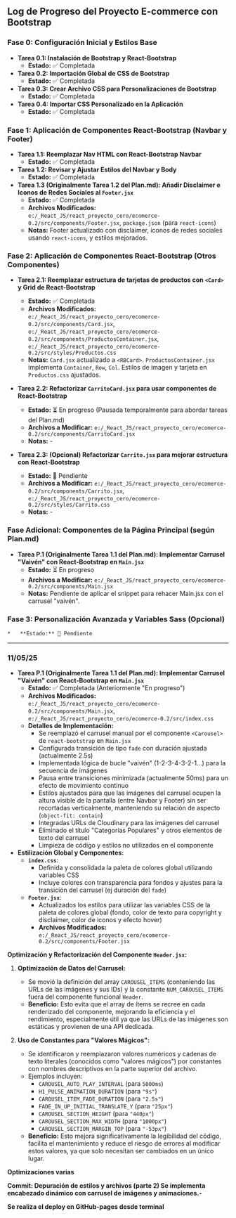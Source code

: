 ## Log de Progreso del Proyecto E-commerce con Bootstrap

### Fase 0: Configuración Inicial y Estilos Base
*   **Tarea 0.1: Instalación de Bootstrap y React-Bootstrap**
    *   **Estado:** ✅ Completada
*   **Tarea 0.2: Importación Global de CSS de Bootstrap**
    *   **Estado:** ✅ Completada
*   **Tarea 0.3: Crear Archivo CSS para Personalizaciones de Bootstrap**
    *   **Estado:** ✅ Completada
*   **Tarea 0.4: Importar CSS Personalizado en la Aplicación**
    *   **Estado:** ✅ Completada

### Fase 1: Aplicación de Componentes React-Bootstrap (Navbar y Footer)
*   **Tarea 1.1: Reemplazar Nav HTML con React-Bootstrap Navbar**
    *   **Estado:** ✅ Completada
*   **Tarea 1.2: Revisar y Ajustar Estilos del Navbar y Body**
    *   **Estado:** ✅ Completada
*   **Tarea 1.3 (Originalmente Tarea 1.2 del Plan.md): Añadir Disclaimer e Iconos de Redes Sociales al `Footer.jsx`**
    *   **Estado:** ✅ Completada
    *   **Archivos Modificados:** `e:/_React_JS/react_proyecto_cero/ecomerce-0.2/src/components/Footer.jsx`, `package.json` (para `react-icons`)
    *   **Notas:** Footer actualizado con disclaimer, iconos de redes sociales usando `react-icons`, y estilos mejorados.

### Fase 2: Aplicación de Componentes React-Bootstrap (Otros Componentes)

*   **Tarea 2.1: Reemplazar estructura de tarjetas de productos con `<Card>` y Grid de React-Bootstrap**
    *   **Estado:** ✅ Completada
    *   **Archivos Modificados:** `e:/_React_JS/react_proyecto_cero/ecomerce-0.2/src/components/Card.jsx`, `e:/_React_JS/react_proyecto_cero/ecomerce-0.2/src/components/ProductosContainer.jsx`, `e:/_React_JS/react_proyecto_cero/ecomerce-0.2/src/styles/Productos.css`
    *   **Notas:** `Card.jsx` actualizado a `<RBCard>`. `ProductosContainer.jsx` implementa `Container`, `Row`, `Col`. Estilos de imagen y tarjeta en `Productos.css` ajustados.

*   **Tarea 2.2: Refactorizar `CarritoCard.jsx` para usar componentes de React-Bootstrap**
    *   **Estado:** ⏳ En progreso (Pausada temporalmente para abordar tareas del Plan.md)
    *   **Archivos a Modificar:** `e:/_React_JS/react_proyecto_cero/ecomerce-0.2/src/components/CarritoCard.jsx`
    *   **Notas:** -

*   **Tarea 2.3: (Opcional) Refactorizar `Carrito.jsx` para mejorar estructura con React-Bootstrap**
    *   **Estado:** 📝 Pendiente
    *   **Archivos a Modificar:** `e:/_React_JS/react_proyecto_cero/ecomerce-0.2/src/components/Carrito.jsx`, `e:/_React_JS/react_proyecto_cero/ecomerce-0.2/src/styles/Carrito.css`
    *   **Notas:** -

### Fase Adicional: Componentes de la Página Principal (según Plan.md)

*   **Tarea P.1 (Originalmente Tarea 1.1 del Plan.md): Implementar Carrusel "Vaivén" con React-Bootstrap en `Main.jsx`**
    *   **Estado:** ⏳ En progreso
    *   **Archivos a Modificar:** `e:/_React_JS/react_proyecto_cero/ecomerce-0.2/src/components/Main.jsx`
    *   **Notas:** Pendiente de aplicar el snippet para rehacer Main.jsx con el carrusel "vaivén".

### Fase 3: Personalización Avanzada y Variables Sass (Opcional)
    *   **Estado:** 📝 Pendiente

---
### 11/05/25

*   **Tarea P.1 (Originalmente Tarea 1.1 del Plan.md): Implementar Carrusel "Vaivén" con React-Bootstrap en `Main.jsx`**
    *   **Estado:** ✅ Completada (Anteriormente "En progreso")
    *   **Archivos Modificados:** `e:/_React_JS/react_proyecto_cero/ecomerce-0.2/src/components/Main.jsx`, `e:/_React_JS/react_proyecto_cero/ecomerce-0.2/src/index.css`
    *   **Detalles de Implementación:**
        *   Se reemplazó el carrusel manual por el componente `<Carousel>` de `react-bootstrap` en `Main.jsx`
        *   Configurada transición de tipo `fade` con duración ajustada (actualmente 2.5s)
        *   Implementada lógica de bucle "vaivén" (1-2-3-4-3-2-1...) para la secuencia de imágenes
        *   Pausa entre transiciones minimizada (actualmente 50ms) para un efecto de movimiento continuo
        *   Estilos ajustados para que las imágenes del carrusel ocupen la altura visible de la pantalla (entre Navbar y Footer) sin ser recortadas verticalmente, manteniendo su relación de aspecto (`object-fit: contain`)
        *   Integradas URLs de Cloudinary para las imágenes del carrusel
        *   Eliminado el título "Categorías Populares" y otros elementos de texto del carrusel
        *   Limpieza de código y estilos no utilizados en el componente
*   **Estilización Global y Componentes:**
    *   **`index.css`**:
        *   Definida y consolidada la paleta de colores global utilizando variables CSS
        *   Incluye colores con transparencia para fondos y ajustes para la transición del carrusel (ej duración del `fade`)
    *   **`Footer.jsx`**:
        *   Actualizados los estilos para utilizar las variables CSS de la paleta de colores global (fondo, color de texto para copyright y disclaimer, color de iconos y efecto hover)
        *   **Archivos Modificados:** `e:/_React_JS/react_proyecto_cero/ecomerce-0.2/src/components/Footer.jsx`

**Optimización y Refactorización del Componente `Header.jsx`:**

1.  **Optimización de Datos del Carrusel:**
    *   Se movió la definición del array `CAROUSEL_ITEMS` (conteniendo las URLs de las imágenes y sus IDs) y la constante `NUM_CAROUSEL_ITEMS` fuera del componente funcional `Header`.
    *   **Beneficio:** Esto evita que el array de ítems se recree en cada renderizado del componente, mejorando la eficiencia y el rendimiento, especialmente útil ya que las URLs de las imágenes son estáticas y provienen de una API dedicada.

2.  **Uso de Constantes para "Valores Mágicos":**
    *   Se identificaron y reemplazaron valores numéricos y cadenas de texto literales (conocidos como "valores mágicos") por constantes con nombres descriptivos en la parte superior del archivo.
    *   Ejemplos incluyen:
        *   `CAROUSEL_AUTO_PLAY_INTERVAL` (para `5000ms`)
        *   `H1_PULSE_ANIMATION_DURATION` (para `"9s"`)
        *   `CAROUSEL_ITEM_FADE_DURATION` (para `"2.5s"`)
        *   `FADE_IN_UP_INITIAL_TRANSLATE_Y` (para `"25px"`)
        *   `CAROUSEL_SECTION_HEIGHT` (para `"440px"`)
        *   `CAROUSEL_SECTION_MAX_WIDTH` (para `"1000px"`)
        *   `CAROUSEL_SECTION_MARGIN_TOP` (para `"-53px"`)
    *   **Beneficio:** Esto mejora significativamente la legibilidad del código, facilita el mantenimiento y reduce el riesgo de errores al modificar estos valores, ya que solo necesitan ser cambiados en un único lugar.

**Optimizaciones varias**

**Commit: Depuración de estilos y archivos (parte 2) Se implementa encabezado dinámico con carrusel de imágenes y animaciones.-**

**Se realiza el deploy en GitHub-pages desde terminal**
